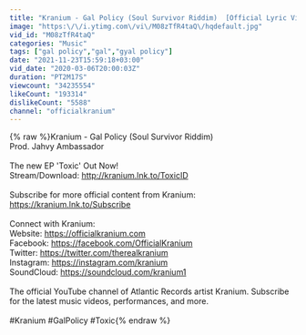 ```yaml
---
title: "Kranium - Gal Policy (Soul Survivor Riddim)  [Official Lyric Video]"
image: "https:\/\/i.ytimg.com\/vi\/M08zTfR4taQ\/hqdefault.jpg"
vid_id: "M08zTfR4taQ"
categories: "Music"
tags: ["gal policy","gal","gyal policy"]
date: "2021-11-23T15:59:18+03:00"
vid_date: "2020-03-06T20:00:03Z"
duration: "PT2M17S"
viewcount: "34235554"
likeCount: "193314"
dislikeCount: "5588"
channel: "officialkranium"
---
```

{% raw %}Kranium - Gal Policy (Soul Survivor Riddim)<br />Prod. Jahvy Ambassador<br /><br />The new EP 'Toxic' Out Now!<br />Stream/Download: <a rel="nofollow" target="blank" href="http://kranium.lnk.to/ToxicID​">http://kranium.lnk.to/ToxicID​</a><br /><br />Subscribe for more official content from Kranium:<br /><a rel="nofollow" target="blank" href="https://kranium.lnk.to/Subscribe">https://kranium.lnk.to/Subscribe</a><br /><br />Connect with Kranium:<br />Website: <a rel="nofollow" target="blank" href="https://officialkranium.com">https://officialkranium.com</a><br />Facebook: <a rel="nofollow" target="blank" href="https://facebook.com/OfficialKranium">https://facebook.com/OfficialKranium</a> <br />Twitter: <a rel="nofollow" target="blank" href="https://twitter.com/therealkranium">https://twitter.com/therealkranium</a><br />Instagram: <a rel="nofollow" target="blank" href="https://instagram.com/kranium">https://instagram.com/kranium</a><br />SoundCloud: <a rel="nofollow" target="blank" href="https://soundcloud.com/kranium1">https://soundcloud.com/kranium1</a><br /><br />The official YouTube channel of Atlantic Records artist Kranium. Subscribe for the latest music videos, performances, and more.<br /><br />#Kranium #GalPolicy #Toxic{% endraw %}
